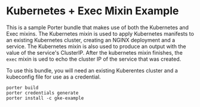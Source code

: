 # Kubernetes + Exec Mixin Example

This is a sample Porter bundle that makes use of both the Kubernetes and Exec mixins. The Kubernetes mixin is used to apply Kubernetes manifests to an existing Kubernetes cluster, creating an NGINX deployment and a service. The Kubernetes mixin is also used to produce an output with the value of the service's ClusterIP.  After the kubernetes mixin finishes, the `exec` mixin is ued to echo the cluster IP of the service that was created. 

To use this bundle, you will need an existing Kuberentes cluster and a kubeconfig file for use as a credential.

```
porter build
porter credentials generate
porter install -c gke-example
```
